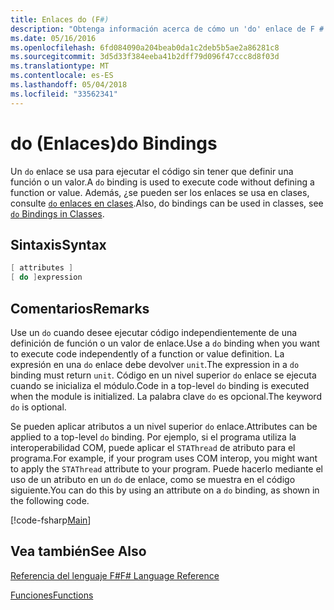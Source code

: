 ```yaml
---
title: Enlaces do (F#)
description: "Obtenga información acerca de cómo un 'do' enlace de F # se usa para ejecutar el código sin tener que definir una función o un valor."
ms.date: 05/16/2016
ms.openlocfilehash: 6fd084090a204beab0da1c2deb5b5ae2a86281c8
ms.sourcegitcommit: 3d5d33f384eeba41b2dff79d096f47ccc8d8f03d
ms.translationtype: MT
ms.contentlocale: es-ES
ms.lasthandoff: 05/04/2018
ms.locfileid: "33562341"
---
```

# <a name="do-bindings"></a><span data-ttu-id="ea5ac-103">do (Enlaces)</span><span class="sxs-lookup"><span data-stu-id="ea5ac-103">do Bindings</span></span>

<span data-ttu-id="ea5ac-104">Un `do` enlace se usa para ejecutar el código sin tener que definir una función o un valor.</span><span class="sxs-lookup"><span data-stu-id="ea5ac-104">A `do` binding is used to execute code without defining a function or value.</span></span> <span data-ttu-id="ea5ac-105">Además, ¿se pueden ser los enlaces se usa en clases, consulte [ `do` enlaces en clases](../members/do-bindings-in-classes.md).</span><span class="sxs-lookup"><span data-stu-id="ea5ac-105">Also, do bindings can be used in classes, see [`do` Bindings in Classes](../members/do-bindings-in-classes.md).</span></span>


## <a name="syntax"></a><span data-ttu-id="ea5ac-106">Sintaxis</span><span class="sxs-lookup"><span data-stu-id="ea5ac-106">Syntax</span></span>

```fsharp
[ attributes ]
[ do ]expression
```

## <a name="remarks"></a><span data-ttu-id="ea5ac-107">Comentarios</span><span class="sxs-lookup"><span data-stu-id="ea5ac-107">Remarks</span></span>
<span data-ttu-id="ea5ac-108">Use un `do` cuando desee ejecutar código independientemente de una definición de función o un valor de enlace.</span><span class="sxs-lookup"><span data-stu-id="ea5ac-108">Use a `do` binding when you want to execute code independently of a function or value definition.</span></span> <span data-ttu-id="ea5ac-109">La expresión en una `do` enlace debe devolver `unit`.</span><span class="sxs-lookup"><span data-stu-id="ea5ac-109">The expression in a `do` binding must return `unit`.</span></span> <span data-ttu-id="ea5ac-110">Código en un nivel superior `do` enlace se ejecuta cuando se inicializa el módulo.</span><span class="sxs-lookup"><span data-stu-id="ea5ac-110">Code in a top-level `do` binding is executed when the module is initialized.</span></span> <span data-ttu-id="ea5ac-111">La palabra clave `do` es opcional.</span><span class="sxs-lookup"><span data-stu-id="ea5ac-111">The keyword `do` is optional.</span></span>

<span data-ttu-id="ea5ac-112">Se pueden aplicar atributos a un nivel superior `do` enlace.</span><span class="sxs-lookup"><span data-stu-id="ea5ac-112">Attributes can be applied to a top-level `do` binding.</span></span> <span data-ttu-id="ea5ac-113">Por ejemplo, si el programa utiliza la interoperabilidad COM, puede aplicar el `STAThread` de atributo para el programa.</span><span class="sxs-lookup"><span data-stu-id="ea5ac-113">For example, if your program uses COM interop, you might want to apply the `STAThread` attribute to your program.</span></span> <span data-ttu-id="ea5ac-114">Puede hacerlo mediante el uso de un atributo en un `do` de enlace, como se muestra en el código siguiente.</span><span class="sxs-lookup"><span data-stu-id="ea5ac-114">You can do this by using an attribute on a `do` binding, as shown in the following code.</span></span>

[!code-fsharp[Main](../../../../samples/snippets/fsharp/lang-ref-1/snippet201.fs)]
    
## <a name="see-also"></a><span data-ttu-id="ea5ac-115">Vea también</span><span class="sxs-lookup"><span data-stu-id="ea5ac-115">See Also</span></span>
[<span data-ttu-id="ea5ac-116">Referencia del lenguaje F#</span><span class="sxs-lookup"><span data-stu-id="ea5ac-116">F# Language Reference</span></span>](../index.md)

[<span data-ttu-id="ea5ac-117">Funciones</span><span class="sxs-lookup"><span data-stu-id="ea5ac-117">Functions</span></span>](index.md)

